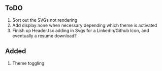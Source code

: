 ## ToDO

1. Sort out the SVGs not rendering
2. Add display:none when necessary depending which theme is activated
3. Finish up Header.tsx adding in Svgs for a LinkedIn/Github Icon, and eventually a resume download?

## Added

1. Theme toggling
